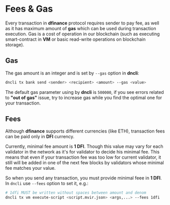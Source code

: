 # Fees & Gas

Every transaction in **dfinance** protocol requires sender to pay fee, as well as it has maximum amount of **gas** which can be used during transaction execution. Gas is a cost of operation in our blockchain (such as executing smart-contract in **VM** or basic read-write operations on blockchain storage).

## Gas

The gas amount is an integer and is set by `--gas` option in **dncli**:

```bash
dncli tx bank send <sender> <recipient> <amount> --gas <value>
```

The default gas parameter using by **dncli** is `500000`, if you see errors related to **"out of gas"** issue, try to increase gas while you find the optimal one for your transaction.

## Fees

Although **dfinance** supports different currencies (like ETH), transaction fees can be paid only in **DFI** currency.

Currently, minimal fee amount is **1 DFI**. Though this value may vary for each validator in the network as it's for validator to decide his minimal fee. This means that even if your transaction fee was too low for current validator, it still will be added in one of the next few blocks by validators whose minimal fee matches your value.

<!--
The minimum amount of fees by default is **1 DFI**, but this value could be configured by each validator in the network, which means each validator can have the different minimum amount of fee to include your transaction in a block.
-->

So when you send any transaction, you must provide minimal feee in **1 DFI**. In `dncli` use `--fees` option to set it, e.g.:

```bash
# 1dfi MUST be written without spaces between amount and denom
dncli tx vm execute-script <script.mvir.json> <args,...> --fees 1dfi
```
